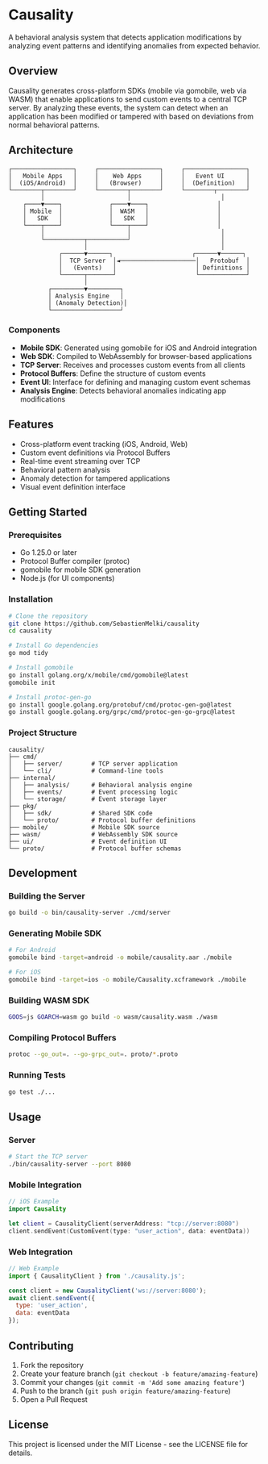 # Causality

A behavioral analysis system that detects application modifications by analyzing event patterns and identifying anomalies from expected behavior.

## Overview

Causality generates cross-platform SDKs (mobile via gomobile, web via WASM) that enable applications to send custom events to a central TCP server. By analyzing these events, the system can detect when an application has been modified or tampered with based on deviations from normal behavioral patterns.

## Architecture

```
┌─────────────────┐     ┌─────────────────┐     ┌─────────────────┐
│   Mobile Apps   │     │    Web Apps     │     │   Event UI      │
│  (iOS/Android)  │     │   (Browser)     │     │  (Definition)   │
└────────┬────────┘     └────────┬────────┘     └────────┬────────┘
         │                       │                         │
    ┌────▼────┐             ┌────▼────┐                   │
    │ Mobile  │             │  WASM   │                   │
    │   SDK   │             │   SDK   │                   │
    └────┬────┘             └────┬────┘                   │
         │                       │                         │
         └───────────┬───────────┘                         │
                     │                                     │
              ┌──────▼──────┐                      ┌──────▼──────┐
              │  TCP Server  │◄─────────────────────│   Protobuf  │
              │   (Events)   │                      │ Definitions │
              └──────┬───────┘                      └─────────────┘
                     │
           ┌─────────▼─────────┐
           │ Analysis Engine   │
           │ (Anomaly Detection)│
           └───────────────────┘
```

### Components

- **Mobile SDK**: Generated using gomobile for iOS and Android integration
- **Web SDK**: Compiled to WebAssembly for browser-based applications
- **TCP Server**: Receives and processes custom events from all clients
- **Protocol Buffers**: Define the structure of custom events
- **Event UI**: Interface for defining and managing custom event schemas
- **Analysis Engine**: Detects behavioral anomalies indicating app modifications

## Features

- Cross-platform event tracking (iOS, Android, Web)
- Custom event definitions via Protocol Buffers
- Real-time event streaming over TCP
- Behavioral pattern analysis
- Anomaly detection for tampered applications
- Visual event definition interface

## Getting Started

### Prerequisites

- Go 1.25.0 or later
- Protocol Buffer compiler (protoc)
- gomobile for mobile SDK generation
- Node.js (for UI components)

### Installation

```bash
# Clone the repository
git clone https://github.com/SebastienMelki/causality
cd causality

# Install Go dependencies
go mod tidy

# Install gomobile
go install golang.org/x/mobile/cmd/gomobile@latest
gomobile init

# Install protoc-gen-go
go install google.golang.org/protobuf/cmd/protoc-gen-go@latest
go install google.golang.org/grpc/cmd/protoc-gen-go-grpc@latest
```

### Project Structure

```
causality/
├── cmd/
│   ├── server/        # TCP server application
│   └── cli/           # Command-line tools
├── internal/
│   ├── analysis/      # Behavioral analysis engine
│   ├── events/        # Event processing logic
│   └── storage/       # Event storage layer
├── pkg/
│   ├── sdk/           # Shared SDK code
│   └── proto/         # Protocol buffer definitions
├── mobile/            # Mobile SDK source
├── wasm/              # WebAssembly SDK source
├── ui/                # Event definition UI
└── proto/             # Protocol buffer schemas
```

## Development

### Building the Server

```bash
go build -o bin/causality-server ./cmd/server
```

### Generating Mobile SDK

```bash
# For Android
gomobile bind -target=android -o mobile/causality.aar ./mobile

# For iOS
gomobile bind -target=ios -o mobile/Causality.xcframework ./mobile
```

### Building WASM SDK

```bash
GOOS=js GOARCH=wasm go build -o wasm/causality.wasm ./wasm
```

### Compiling Protocol Buffers

```bash
protoc --go_out=. --go-grpc_out=. proto/*.proto
```

### Running Tests

```bash
go test ./...
```

## Usage

### Server

```bash
# Start the TCP server
./bin/causality-server --port 8080
```

### Mobile Integration

```swift
// iOS Example
import Causality

let client = CausalityClient(serverAddress: "tcp://server:8080")
client.sendEvent(CustomEvent(type: "user_action", data: eventData))
```

### Web Integration

```javascript
// Web Example
import { CausalityClient } from './causality.js';

const client = new CausalityClient('ws://server:8080');
await client.sendEvent({
  type: 'user_action',
  data: eventData
});
```

## Contributing

1. Fork the repository
2. Create your feature branch (`git checkout -b feature/amazing-feature`)
3. Commit your changes (`git commit -m 'Add some amazing feature'`)
4. Push to the branch (`git push origin feature/amazing-feature`)
5. Open a Pull Request

## License

This project is licensed under the MIT License - see the LICENSE file for details.
